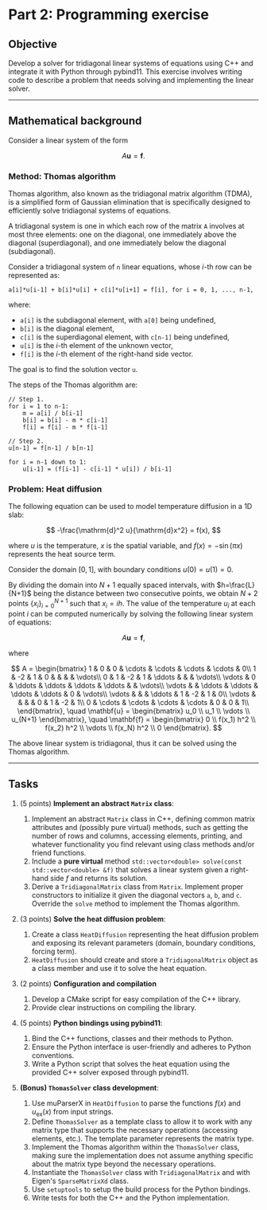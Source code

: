 # Part 2: Programming exercise

## Objective
Develop a solver for tridiagonal linear systems of equations using C++ and integrate it with Python through pybind11. This exercise involves writing code to describe a problem that needs solving and implementing the linear solver.

---

## Mathematical background

Consider a linear system of the form

$$
A\mathbf{u} = \mathbf{f}.
$$

### Method: Thomas algorithm
Thomas algorithm, also known as the tridiagonal matrix algorithm (TDMA), is a simplified form of Gaussian elimination that is specifically designed to efficiently solve tridiagonal systems of equations.

A tridiagonal system is one in which each row of the matrix `A` involves at most three elements: one on the diagonal, one immediately above the diagonal (superdiagonal), and one immediately below the diagonal (subdiagonal).

Consider a tridiagonal system of `n` linear equations, whose $i$-th row can be represented as:

```
a[i]*u[i-1] + b[i]*u[i] + c[i]*u[i+1] = f[i], for i = 0, 1, ..., n-1,
```

where:

- `a[i]` is the subdiagonal element, with `a[0]` being undefined,
- `b[i]` is the diagonal element,
- `c[i]` is the superdiagonal element, with `c[n-1]` being undefined,
- `u[i]` is the $i$-th element of the unknown vector,
- `f[i]` is the $i$-th element of the right-hand side vector.

The goal is to find the solution vector `u`.

The steps of the Thomas algorithm are:

```
// Step 1.
for i = 1 to n-1:
    m = a[i] / b[i-1]
    b[i] = b[i] - m * c[i-1]
    f[i] = f[i] - m * f[i-1]

// Step 2.
u[n-1] = f[n-1] / b[n-1]
   
for i = n-1 down to 1:
    u[i-1] = (f[i-1] - c[i-1] * u[i]) / b[i-1]
```

### Problem: Heat diffusion
The following equation can be used to model temperature diffusion in a 1D slab:

$$
-\frac{\mathrm{d}^2 u}{\mathrm{d}x^2} = f(x),
$$

where $u$ is the temperature, $x$ is the spatial variable, and $f(x) = -\sin(\pi x)$ represents the heat source term.

Consider the domain $[0, 1]$, with boundary conditions $u(0) = u(1) = 0$.

By dividing the domain into $N + 1$ equally spaced intervals, with $h=\frac{L}{N+1}$​ being the distance between two consecutive points, we obtain $N+2$ points $\lbrace{}x_i\rbrace{}_{i=0}^{N+1}$ such that $x_i = i h$. The value of the temperature $u_i$ at each point $i$ can be computed numerically by solving the following linear system of equations:

$$
A \mathbf{u} = \mathbf{f},
$$

where

$$
A = \begin{bmatrix}
1 & 0 & 0 & \cdots & \cdots & \cdots & \cdots & 0\\
1 & -2 & 1 & 0 & & & & \vdots\\
0 & 1 & -2 & 1 & \ddots & & & \vdots\\
\vdots & 0 & \ddots & \ddots & \ddots & \ddots & & \vdots\\
\vdots & & \ddots & \ddots & \ddots & \ddots & 0 & \vdots\\
\vdots & & & \ddots & 1 & -2 & 1 & 0\\
\vdots & & & & 0 & 1 & -2 & 1\\
0 & \cdots & \cdots  & \cdots & \cdots & 0 & 0 & 1\\
\end{bmatrix},
\quad
\mathbf{u} = \begin{bmatrix}
u_0 \\
u_1 \\
\vdots \\
u_{N+1}
\end{bmatrix},
\quad
\mathbf{f} = \begin{bmatrix}
0 \\
f(x_1) h^2 \\
f(x_2) h^2 \\
\vdots \\
f(x_N) h^2 \\
0
\end{bmatrix}.
$$

The above linear system is tridiagonal, thus it can be solved using the Thomas algorithm.

---

## Tasks

1. (5 points) **Implement an abstract `Matrix` class**:
   1. Implement an abstract `Matrix` class in C++, defining common matrix attributes and (possibly pure virtual) methods, such as getting the number of rows and columns, accessing elements, printing, and whatever functionality you find relevant using class methods and/or friend functions.
   2. Include a **pure virtual** method `std::vector<double> solve(const std::vector<double> &f)` that solves a linear system given a right-hand side $f$ and returns its solution.
   3. Derive a `TridiagonalMatrix` class from `Matrix`. Implement proper constructors to initialize it given the diagonal vectors `a`, `b`, and `c`. Override the `solve` method to implement the Thomas algorithm.

2. (3 points) **Solve the heat diffusion problem**:
   1. Create a class `HeatDiffusion` representing the heat diffusion problem and exposing its relevant parameters (domain, boundary conditions, forcing term).
   2. `HeatDiffusion` should create and store a `TridiagonalMatrix` object as a class member and use it to solve the heat equation.

3. (2 points) **Configuration and compilation**
   1. Develop a CMake script for easy compilation of the C++ library.
   2. Provide clear instructions on compiling the library.

4. (5 points) **Python bindings using pybind11**:
   1. Bind the C++ functions, classes and their methods to Python.
   2. Ensure the Python interface is user-friendly and adheres to Python conventions.
   3. Write a Python script that solves the heat equation using the provided C++ solver exposed through pybind11.
   
5. **(Bonus) `ThomasSolver` class development**:
   1. Use muParserX in `HeatDiffusion` to parse the functions $f(x)$ and $u_\mathrm{ex}(x)$ from input strings.
   2. Define `ThomasSolver` as a template class to allow it to work with any matrix type that supports the necessary operations (accessing elements, etc.). The template parameter represents the matrix type.
   3. Implement the Thomas algorithm within the `ThomasSolver` class, making sure the implementation does not assume anything specific about the matrix type beyond the necessary operations.
   4. Instantiate the `ThomasSolver` class with `TridiagonalMatrix` and with Eigen's `SparseMatrixXd` class.
   5. Use `setuptools` to setup the build process for the Python bindings.
   6. Write tests for both the C++ and the Python implementation.

